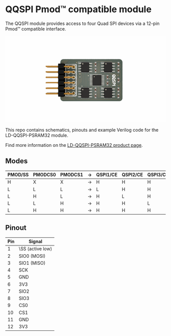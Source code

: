 # QQSPI Pmod&trade; compatible module

The QQSPI module provides access to four Quad SPI devices via a 12-pin Pmod&trade; compatible interface.

![QQSPI](https://github.com/machdyne/qqspi/blob/3f11bcd27e6f9a4e80be4de0e299f313d4a9237c/qqspi.png)

This repo contains schematics, pinouts and example Verilog code for the LD-QQSPI-PSRAM32 module.

Find more information on the [LD-QQSPI-PSRAM32 product page](https://machdyne.com/product/qqspi-psram32/).

## Modes

| PMOD/SS | PMODCS0 | PMODCS1 | -> | QSPI1/CE | QSPI2/CE | QSPI3/CE | QSPI4/CE |
| ------- | ------- | ------- | -- | -------- | -------- | -------- | -------- |
| H | X | X | -> | H | H | H | H |
| L | L | L | -> | L | H | H | H |
| L | H | L | -> | H | L | H | H |
| L | L | H | -> | H | H | L | H |
| L | H | H | -> | H | H | H | L |

## Pinout

| Pin | Signal |
| --- | ------ |
| 1 | \SS (active low) |
| 2 | SIO0 (MOSI) |
| 3 | SIO1 (MISO) |
| 4 | SCK |
| 5 | GND |
| 6 | 3V3 |
| 7 | SIO2 |
| 8 | SIO3 |
| 9 | CS0 |
| 10 | CS1 |
| 11 | GND |
| 12 | 3V3 |
